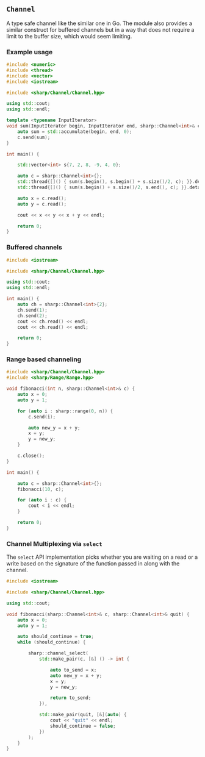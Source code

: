 `Channel`
---------

A type safe channel like the similar one in Go.  The module also provides a
similar construct for buffered channels but in a way that does not require a
limit to the buffer size, which would seem limiting.

### Example usage

```c++
#include <numeric>
#include <thread>
#include <vector>
#include <iostream>

#include <sharp/Channel/Channel.hpp>

using std::cout;
using std::endl;

template <typename InputIterator>
void sum(InputIterator begin, InputIterator end, sharp::Channel<int>& c) {
    auto sum = std::accumulate(begin, end, 0);
    c.send(sum);
}

int main() {

    std::vector<int> s{7, 2, 8, -9, 4, 0};

    auto c = sharp::Channel<int>{};
    std::thread{[]() { sum(s.begin(), s.begin() + s.size()/2, c); }}.detach();
    std::thread{[]() { sum(s.begin() + s.size()/2, s.end(), c); }}.detach();

    auto x = c.read();
    auto y = c.read();

    cout << x << y << x + y << endl;

    return 0;
}
```

### Buffered channels

```c++
#include <iostream>

#include <sharp/Channel/Channel.hpp>

using std::cout;
using std::endl;

int main() {
    auto ch = sharp::Channel<int>{2};
    ch.send(1);
    ch.send(2);
    cout << ch.read() << endl;
    cout << ch.read() << endl;

    return 0;
}
```


### Range based channeling

```c++
#include <sharp/Channel/Channel.hpp>
#include <sharp/Range/Range.hpp>

void fibonacci(int n, sharp::Channel<int>& c) {
    auto x = 0;
    auto y = 1;

    for (auto i : sharp::range(0, n)) {
        c.send(i);

        auto new_y = x + y;
        x = y;
        y = new_y;
    }

    c.close();
}

int main() {

    auto c = sharp::Channel<int>{};
    fibonacci(10, c);

    for (auto i : c) {
        cout < i << endl;
    }

    return 0;
}
```


### Channel Multiplexing via `select`
The `select` API implementation picks whether you are waiting on a read or a
write based on the signature of the function passed in along with the channel.

```c++
#include <iostream>

#include <sharp/Channel/Channel.hpp>

using std::cout;

void fibonacci(sharp::Channel<int>& c, sharp::Channel<int>& quit) {
    auto x = 0;
    auto y = 1;

    auto should_continue = true;
    while (should_continue) {

        sharp::channel_select(
            std::make_pair(c, [&] () -> int {

                auto to_send = x;
                auto new_y = x + y;
                x = y;
                y = new_y;

                return to_send;
            }),

            std::make_pair(quit, [&](auto) {
                cout << "quit" << endl;
                should_continue = false;
            })
        );
    }
}
```
